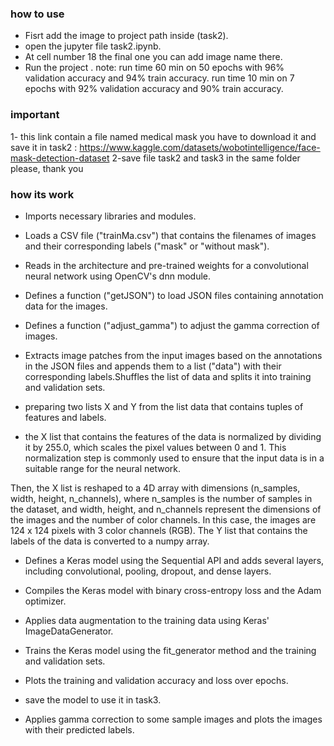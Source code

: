 ### how to use 

- Fisrt add the image to project path inside (task2).
- open the jupyter file task2.ipynb.
- At cell number 18 the final one you can add image name there.
- Run the project . 
note: run time 60 min on 50 epochs with 96% validation accuracy and 94% train accuracy. 
      run time 10 min on 7 epochs with 92% validation accuracy and 90% train accuracy.

### important 
 1- this link contain a file named medical mask you have to download it and save it in task2 :
https://www.kaggle.com/datasets/wobotintelligence/face-mask-detection-dataset
 2-save file task2 and task3 in the same folder please, thank you  

### how its work

- Imports necessary libraries and modules.

- Loads a CSV file ("trainMa.csv") that contains the filenames of images and their corresponding labels ("mask" or "without mask").

- Reads in the architecture and pre-trained weights for a convolutional neural network using OpenCV's dnn module.

- Defines a function ("getJSON") to load JSON files containing annotation data for the images.

- Defines a function ("adjust_gamma") to adjust the gamma correction of images.

- Extracts image patches from the input images based on the annotations in the JSON files and appends them to a list ("data") with their corresponding labels.Shuffles the list of data and splits it into training and validation sets.

- preparing two lists X and Y from the list data that contains tuples of features and labels.

- the X list that contains the features of the data is normalized by dividing it by 255.0, which scales the pixel values between 0 and 1. This normalization step is commonly used to ensure that the input data is in a suitable range for the neural network.

Then, the X list is reshaped to a 4D array with dimensions (n_samples, width, height, n_channels), where n_samples is the number of samples in the dataset, and width, height, and n_channels represent the dimensions of the images and the number of color channels. In this case, the images are 124 x 124 pixels with 3 color channels (RGB).
The Y list that contains the labels of the data is converted to a numpy array.

- Defines a Keras model using the Sequential API and adds several layers, including convolutional, pooling, dropout, and dense 
layers.

- Compiles the Keras model with binary cross-entropy loss and the Adam optimizer.

- Applies data augmentation to the training data using Keras' ImageDataGenerator.

- Trains the Keras model using the fit_generator method and the training and validation sets.

- Plots the training and validation accuracy and loss over epochs.

- save the model to use it in task3.

- Applies gamma correction to some sample images and plots the images with their predicted labels.







